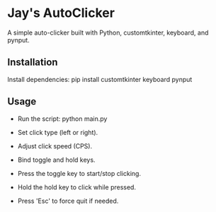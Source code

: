 # Jay's AutoClicker

A simple auto-clicker built with Python, customtkinter, keyboard, and pynput.

## Installation

Install dependencies: pip install customtkinter keyboard pynput

## Usage

- Run the script: python main.py


- Set click type (left or right).
- Adjust click speed (CPS).
- Bind toggle and hold keys.
- Press the toggle key to start/stop clicking.
- Hold the hold key to click while pressed.
- Press 'Esc' to force quit if needed.




